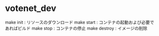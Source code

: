 # votenet_dev

make init : リソースのダウンロード
make start : コンテナの起動および必要であればビルド
make stop : コンテナの停止
make destroy : イメージの削除

